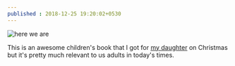 ```yaml
---
published : 2018-12-25 19:20:02+0530
---
```


![here we are](https://kaushikc.org/images/here-we-are.jpegr)

This is an awesome children's book that I got for [my daughter](https://twitter.com/aarohi_c) on Christmas  but it's pretty much relevant to us adults in today's times. 
